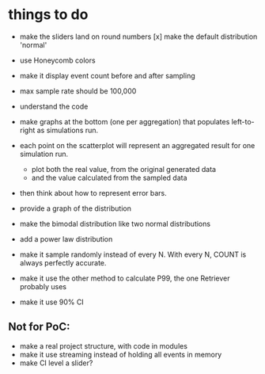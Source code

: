# things to do

- make the sliders land on round numbers
  [x] make the default distribution 'normal'
- use Honeycomb colors
- make it display event count before and after sampling
- max sample rate should be 100,000

- understand the code

- make graphs at the bottom (one per aggregation) that populates left-to-right as simulations run.
- each point on the scatterplot will represent an aggregated result for one simulation run.
  - plot both the real value, from the original generated data
  - and the value calculated from the sampled data
- then think about how to represent error bars.

- provide a graph of the distribution
- make the bimodal distribution like two normal distributions
- add a power law distribution
- make it sample randomly instead of every N. With every N, COUNT is always perfectly accurate.
- make it use the other method to calculate P99, the one Retriever probably uses
- make it use 90% CI

## Not for PoC:

- make a real project structure, with code in modules
- make it use streaming instead of holding all events in memory
- make CI level a slider?
